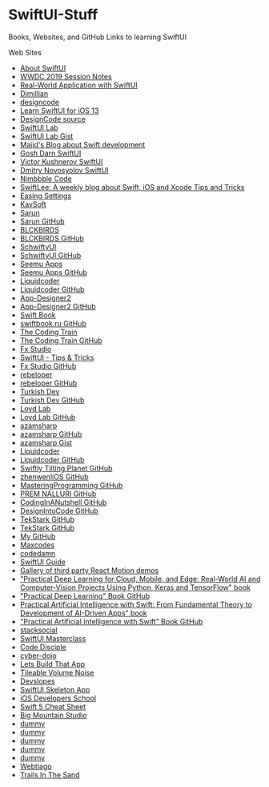 # SwiftUI-Stuff
Books, Websites, and GitHub Links to learning SwiftUI
     
<html><body>

Web Sites<p>
<ul>
<li><a href="https://github.com/Juanpe/About-SwiftUI">About SwiftUI</a>
<li><a href="https://github.com/Blackjacx/WWDC">WWDC 2019 Session Notes</a>
<li><a href="https://medium.com/better-programming/making-a-real-world-application-with-swiftui-cb40884c1056">Real-World Application with SwiftUI</a>
<li><a href="https://github.com/Dimillian">Dimillian</a>
<li><a href="https://designcode.io">designcode</a>
<li><a href="https://designcode.io/swiftui-course">Learn SwiftUI for iOS 13</a>
<li><a href="https://github.com/mythxn/DesignCode-SwiftUI/tree/master/DesignCode">DesignCode source</a>
<li><a href="https://swiftui-lab.com">SwiftUI Lab</a>
<li><a href="https://gist.github.com/swiftui-lab">SwiftUI Lab Gist</a>
<li><a href="https://swiftwithmajid.com">Majid's Blog about Swift development</a>
<li><a href="https://goshdarnswiftui.com">Gosh Darn SwiftUI</a>
<li><a href="https://github.com/filimo">Victor Kushnerov SwiftUI</a>
<li><a href="https://github.com/DimNovo">Dmitry Novosyolov SwiftUI</a>
<li><a href="https://github.com/amosgyamfi">Nimbbble Code</a>
<li><a href="https://www.avanderlee.com">SwiftLee: 
A weekly blog about Swift, iOS and Xcode Tips and Tricks</a>
<li><a href="https://easings.net">Easing Settings</a>
<li><a href="https://kavsoft.tech">KavSoft</a>
<li><a href="https://sarunw.com">Sarun</a>
<li><a href="https://github.com/sarunw">Sarun GitHub</a>
<li><a href="https://www.blckbirds.com">BLCKBIRDS</a>
<li><a href="https://github.com/BLCKBIRDS">BLCKBIRDS GitHub</a>
<li><a href="https://schwiftyui.com">SchwiftyUI</a>
<li><a href="https://github.com/SchwiftyUI">SchwiftyUI GitHub</a>
<li><a href="https://www.seemuapps.com">Seemu Apps</a>
<li><a href="https://github.com/awseeley">Seemu Apps GitHub</a>
<li><a href="https://www.liquidcoder.com">Liquidcoder</a>
<li><a href="https://github.com/liquidcoder1">Liquidcoder GitHub</a>
<li><a href="https://www.app-Designer2.io">App-Designer2</a>
<li><a href="https://github.com/App-Designer2">App-Designer2 GitHub</a>
<li><a href="https://swiftbook.ru">Swift Book</a>
<li><a href="https://github.com/IvanAkulov">swiftbook.ru GitHub</a>
<li><a href="https://thecodingtrain.com">The Coding Train</a>
<li><a href="https://github.com/CodingTrain">The Coding Train GitHub</a>
<li><a href="https://fxstudio.dev">Fx Studio</a>
<li><a href="https://fx-studio.github.io/swiftui_tips_and_tricks">SwiftUI - Tips & Tricks</a>
<li><a href="https://github.com/fx-studio">Fx Studio GitHub</a>
<li><a href="https://rebeloper.com">rebeloper</a>
<li><a href="https://github.com/rebeloper">rebeloper GitHub</a>
<li><a href="https://medium.com/turkishdev">Turkish Dev</a>
<li><a href="https://github.com/SercanKaya-TurkishDev">Turkish Dev GitHub</a>
<li><a href="https://loydlab.blogspot.com">Loyd Lab</a>
<li><a href="https://github.com/loydkim">Loyd Lab GitHub</a>
<li><a href="https://highoncoding.com">azamsharp</a>
<li><a href="https://github.com/azamsharp">azamsharp GitHub</a>
<li><a href="https://gist.github.com/azamsharp">azamsharp Gist</a>
<li><a href="https://www.liquidcoder.com">Liquidcoder</a>
<li><a href="https://github.com/liquidcoder1">Liquidcoder GitHub</a>
<li><a href="https://github.com/calebrwells">Swiftly Tilting Planet GitHub</a>
<li><a href="https://github.com/zhenwenliOS">zhenwenliOS GitHub</a>
<li><a href="https://github.com/DavidBolis261">MasteringProgramming GitHub</a>
<li><a href="https://github.com/premcodes1">PREM NALLURI GitHub</a>
<li><a href="https://github.com/CodingInANutshell">CodingInANutshell GitHub</a>
<li><a href="https://github.com/DesignIntoCode">DesignIntoCode GitHub</a>
<li><a href="https://github.com/TekStark">TekStark GitHub</a>
<li><a href="https://github.com/damienissa">TekStark GitHub</a>
<li><a href="https://github.com/emiliojesena">My GitHub</a>
<li><a href="https://www.maxcodes.io">Maxcodes</a>
<li><a href="https://codedamn.com">codedamn</a>
<li><a href="https://github.com/fzhlee/SwiftUI-Guide/blob/master/README_English.md">SwiftUI Guide</a>
<li><a href="https://github.com/chenglou/react-motion/wiki/Gallery-of-third-party-React-Motion-demos">Gallery of third party React Motion demos</a>
<li><a href="https://PracticalDeepLearning.ai">"Practical Deep Learning for Cloud, Mobile, and Edge: Real-World AI and Computer-Vision Projects Using Python, Keras and TensorFlow" book</a>
<li><a href="https://github.com/PracticalDL/Practical-Deep-Learning-Book">"Practical Deep Learning" Book GitHub</a>
<li><a href="https://aiwithswift.com">Practical Artificial Intelligence with Swift: From Fundamental Theory to Development of AI-Driven Apps" book</a>
<li><a href="https://github.com/aiwithswift">"Practical Artificial Intelligence with Swift" Book GitHub</a>
<li><a href="https://stacksocial.com">stacksocial</a>
<li><a href="https://swiftuimasterclass.com">SwiftUI Masterclass</a>
<li><a href="https://www.code-disciple.com">Code Disciple</a>
<li><a href="https://cyber-dojo.org">cyber-dojo</a>
<li><a href="https://www.letsbuildthatapp.com">Lets Build That App</a>
<li><a href="https://github.com/sebh/TileableVolumeNoise">Tileable Volume Noise</a>
<li><a href="https://devslopes.com">Devslopes</a>
<li><a href="https://github.com/PW486/swiftui-skeleton-app">SwiftUI Skeleton App</a>
<li><a href="https://iosdevschool.com">iOS Developers School</a>
<li><a href="https://github.com/reinder42/SwiftCheatsheet">Swift 5 Cheat Sheet</a>
<li><a href="https://www.bigmountainstudio.com">Big Mountain Studio</a>
<li><a href="http://www.stormnation.info">dummy</a>
<li><a href="http://biochemistu.blogspot.com">dummy</a>
<li><a href="http://cocoadevblog.com">dummy</a>
<li><a href="http://oamorphis.blogspot.com">dummy</a>
<li><a href="http://tutorials.epilogue.net">dummy</a>
<li><a href="http://webtiago.com/blog">Webtiago</a>
<li><a href="http://trailsinthesand.com">Trails In The Sand</a>

</ul></body></html>
